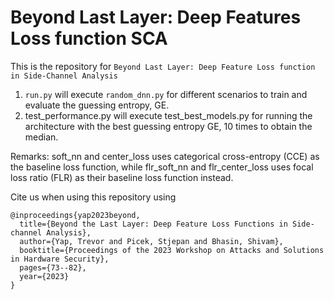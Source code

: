# Beyond Last Layer: Deep Features Loss function SCA
This is the repository for `Beyond Last Layer: Deep Feature Loss function in Side-Channel Analysis`


1. `run.py` will execute `random_dnn.py` for different scenarios to train and evaluate the guessing entropy, GE. 
2. test_performance.py will execute test_best_models.py for running the architecture with the best guessing entropy GE, 10 times to obtain the median.


Remarks: soft_nn and center_loss uses categorical cross-entropy (CCE) as the baseline loss function, while flr_soft_nn and flr_center_loss uses focal loss ratio (FLR) as their baseline loss function instead.


Cite us when using this repository using  
```
@inproceedings{yap2023beyond,
  title={Beyond the Last Layer: Deep Feature Loss Functions in Side-channel Analysis},
  author={Yap, Trevor and Picek, Stjepan and Bhasin, Shivam},
  booktitle={Proceedings of the 2023 Workshop on Attacks and Solutions in Hardware Security},
  pages={73--82},
  year={2023}
}
```
